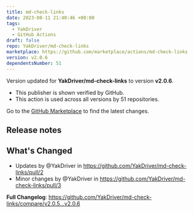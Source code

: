 ```yaml
---
title: md-check-links
date: 2023-08-11 21:40:46 +00:00
tags:
  - YakDriver
  - GitHub Actions
draft: false
repo: YakDriver/md-check-links
marketplace: https://github.com/marketplace/actions/md-check-links
version: v2.0.6
dependentsNumber: 51
---
```



Version updated for **YakDriver/md-check-links** to version **v2.0.6**.
- This publisher is shown verified by GitHub.
- This action is used across all versions by 51 repositories.

Go to the [GitHub Marketplace](https://github.com/marketplace/actions/md-check-links) to find the latest changes.

## Release notes

## What's Changed
* Updates by @YakDriver in https://github.com/YakDriver/md-check-links/pull/2
* Minor changes by @YakDriver in https://github.com/YakDriver/md-check-links/pull/3


**Full Changelog**: https://github.com/YakDriver/md-check-links/compare/v2.0.5...v2.0.6
